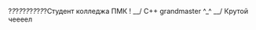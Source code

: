 ?_?_?_?_?_?_?_?_?_?_?Cтудент колледжа ПМК !
__/ C++ grandmaster ^_^
__/ Крутой чеееел

<!---
k11sann/k11sann is a ✨ special ✨ repository because its `README.md` (this file) appears on your GitHub profile.
You can click the Preview link to take a look at your changes.
--->
